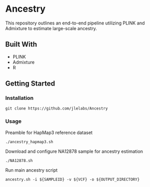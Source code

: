 # Ancestry

This repository outlines an end-to-end pipeline utilizing PLINK and Admixture to estimate large-scale ancestry.

## Built With
- PLINK
- Admixture
- R

## Getting Started
### Installation
```
git clone https://github.com/jlelabs/Ancestry
```
### Usage
Preamble for HapMap3 reference dataset
```
./ancestry_hapmap3.sh
```

Download and configure NA12878 sample for ancestry estimation
```
./NA12878.sh
```

Run main ancestry script
```
ancestry.sh -i ${SAMPLEID} -v ${VCF} -o ${OUTPUT_DIRECTORY}
```
